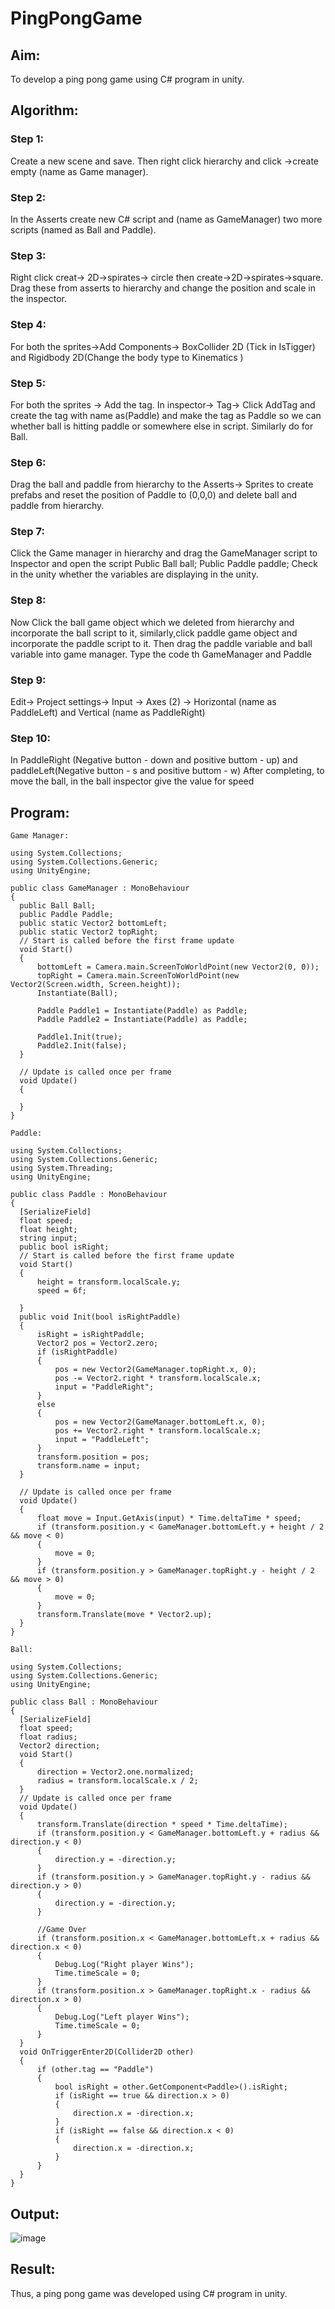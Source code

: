 # PingPongGame

## Aim:
To develop a ping pong game using C# program in unity.

## Algorithm:
### Step 1:
Create a new scene and save. Then right click hierarchy and click ->create empty (name as Game manager).
### Step 2:
In the Asserts create new C# script and (name as GameManager) two more scripts (named as Ball and Paddle).
### Step 3:
Right click creat-> 2D->spirates-> circle then create->2D->spirates->square. Drag these from asserts to hierarchy and change the position and scale in the inspector.
### Step 4:
For both the sprites->Add Components-> BoxCollider 2D (Tick in IsTigger) and Rigidbody 2D(Change the body type to Kinematics )
### Step 5:
For both the sprites -> Add the tag. In inspector-> Tag-> Click AddTag and create the tag with name as(Paddle) and make the tag as Paddle so we can whether ball is hitting paddle or somewhere else in script. Similarly do for Ball.
### Step 6:
Drag the ball and paddle from hierarchy to the Asserts-> Sprites to create prefabs and reset the position of Paddle to (0,0,0) and delete ball and paddle from hierarchy.
### Step 7:
Click the Game manager in hierarchy and drag the GameManager script to Inspector and open the script
Public Ball ball;
Public Paddle paddle;
Check in the unity whether the variables are displaying in the unity.
### Step 8:
Now Click the ball game object which we deleted from hierarchy and incorporate the ball script to it, similarly,click paddle game object and incorporate the paddle script to it. Then drag the paddle variable and ball variable into game manager.
Type the code th GameManager and Paddle
### Step 9:
Edit-> Project settings-> Input -> Axes (2) -> Horizontal (name as PaddleLeft) and Vertical (name as PaddleRight)
### Step 10:
In PaddleRight (Negative button - down and positive buttom - up) and paddleLeft(Negative button - s and positive buttom - w)
 After completing, to move the ball, in the ball inspector give the value for speed
 
 ## Program:
 ~~~
 Game Manager:
 
 using System.Collections;
using System.Collections.Generic;
using UnityEngine;

public class GameManager : MonoBehaviour
{
   public Ball Ball;
   public Paddle Paddle;
   public static Vector2 bottomLeft;
   public static Vector2 topRight;
   // Start is called before the first frame update
   void Start()
   {
       bottomLeft = Camera.main.ScreenToWorldPoint(new Vector2(0, 0));
       topRight = Camera.main.ScreenToWorldPoint(new Vector2(Screen.width, Screen.height));
       Instantiate(Ball);

       Paddle Paddle1 = Instantiate(Paddle) as Paddle;
       Paddle Paddle2 = Instantiate(Paddle) as Paddle;

       Paddle1.Init(true);
       Paddle2.Init(false);
   }

   // Update is called once per frame
   void Update()
   {
       
   }
}

Paddle:

using System.Collections;
using System.Collections.Generic;
using System.Threading;
using UnityEngine;

public class Paddle : MonoBehaviour
{
   [SerializeField]
   float speed;
   float height;
   string input;
   public bool isRight;
   // Start is called before the first frame update
   void Start()
   {
       height = transform.localScale.y;
       speed = 6f;

   }
   public void Init(bool isRightPaddle)
   {
       isRight = isRightPaddle;
       Vector2 pos = Vector2.zero;
       if (isRightPaddle)
       {
           pos = new Vector2(GameManager.topRight.x, 0);
           pos -= Vector2.right * transform.localScale.x;
           input = "PaddleRight";
       }
       else
       {
           pos = new Vector2(GameManager.bottomLeft.x, 0);
           pos += Vector2.right * transform.localScale.x;
           input = "PaddleLeft";
       }
       transform.position = pos;
       transform.name = input;
   }

   // Update is called once per frame
   void Update()
   {
       float move = Input.GetAxis(input) * Time.deltaTime * speed;
       if (transform.position.y < GameManager.bottomLeft.y + height / 2 && move < 0)
       {
           move = 0;
       }
       if (transform.position.y > GameManager.topRight.y - height / 2 && move > 0)
       {
           move = 0;
       }
       transform.Translate(move * Vector2.up);
   }
}

Ball:

using System.Collections;
using System.Collections.Generic;
using UnityEngine;

public class Ball : MonoBehaviour
{
   [SerializeField]
   float speed;
   float radius;
   Vector2 direction;
   void Start()
   {
       direction = Vector2.one.normalized;
       radius = transform.localScale.x / 2;
   }
   // Update is called once per frame
   void Update()
   {
       transform.Translate(direction * speed * Time.deltaTime);
       if (transform.position.y < GameManager.bottomLeft.y + radius && direction.y < 0)
       {
           direction.y = -direction.y;
       }
       if (transform.position.y > GameManager.topRight.y - radius && direction.y > 0)
       {
           direction.y = -direction.y;
       }

       //Game Over
       if (transform.position.x < GameManager.bottomLeft.x + radius && direction.x < 0)
       {
           Debug.Log("Right player Wins");
           Time.timeScale = 0;
       }
       if (transform.position.x > GameManager.topRight.x - radius && direction.x > 0)
       {
           Debug.Log("Left player Wins");
           Time.timeScale = 0;
       }
   }
   void OnTriggerEnter2D(Collider2D other)
   {
       if (other.tag == "Paddle")
       {
           bool isRight = other.GetComponent<Paddle>().isRight;
           if (isRight == true && direction.x > 0)
           {
               direction.x = -direction.x;
           }
           if (isRight == false && direction.x < 0)
           {
               direction.x = -direction.x;
           }
       }
   }
}
~~~
 ## Output:
 ![image](https://github.com/Sarvesh993/PingPongGame/assets/94881923/affb6cfb-eb2b-4dff-8874-5afb4f61cabf)

 ## Result:
Thus, a ping pong game was developed using C# program in unity.
